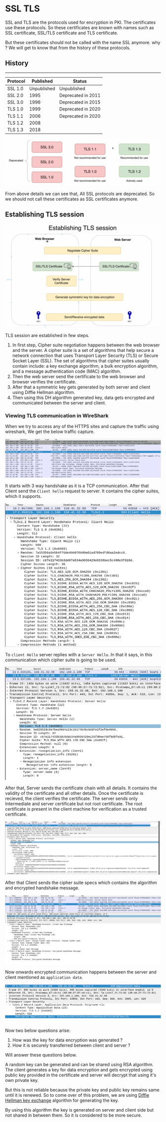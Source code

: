 # SSL TLS

SSL and TLS are the protocols used for encryption in PKI. The certificates use these protocols. So these certificates are known with names such as SSL certificate, SSL/TLS certificate and TLS certificate. 

But these certificates should not be called with the name SSL anymore. why ? We will get to know that from the history of these protocols.

## History
------------
Protocol | Published | Status
---------|-----------|-------
SSL 1.0 | Unpublished| Unpublished
SSL 2.0 |1995|Deprecated in 2011|
SSL 3.0 |1996|Deprecated in 2015|
TLS 1.0 |1999|Deprecated in 2020|
TLS 1.1 |2006|Deprecated in 2020
TLS 1.2 |2008|
TLS 1.3 |2018|


![SSL TLS](./SSL_TLS.PNG)

From above details we can see that, All SSL protocols are deprecated. So we should not call these certificates as SSL certificates anymore.

## Establishing TLS session

![TLS Session](./TLS_session.PNG)

TLS session are established in few steps.

1. In first step, Cipher suite negotiation happens between the web browser and the server. A cipher suite is a set of algorithms that help secure a network connection that uses Transport Layer Security (TLS) or Secure Socket Layer (SSL). The set of algorithms that cipher suites usually contain include: a key exchange algorithm, a bulk encryption algorithm, and a message authentication code (MAC) algorithm.
2. Then the web server send the certificate to the web browser and browser verifies the certificate.
3. After that a symmetric key gets generated by both server and client using Diffie Hellman algorithm.
4. Then using this DH algorithm generated key, data gets encrypted and communicated between the server and client.


### Viewing TLS communication in WireShark

When we try to access any of the HTTPS sites and capture the traffic using wireshark, We get the below traffic capture.

![Wireshark capture](./Wireshark_1.png)

It starts with 3 way handshake as it is a TCP communication. After that Client send the `Client hello` request to server. It contains the cipher suites, which it supports.

![Client Hello](./Wireshark_2.PNG)

To `client Hello` server replies with a `Server Hello`. In that it says, in this communication which cipher suite is going to be used.

![Server Hello](./Wireshark_3.PNG)

After that, Server sends the certificate chain with all details. It contains the validity of the certificate and all other details. Once the certificate is recieved, the client verifies the certificate. The server sends only Intermediate and server certificate but not root certificate. The root certificate is present in the client machine for verification as a trusted certificate.

![Server Hello](./Wireshark_4.PNG)      

After that Client sends the cipher suite specs which contains the algorithm and encrypted handshake message.

![Server Hello](./Wireshark_6.PNG)

Now onwards encrypted communication happens between the server and client mentioned as `application data`.

![Server Hello](./Wireshark_8.PNG)

Now two below questions arise: 
1. How was the key for data encryption was generated ?
2. How it is securely transferred between client and server ?

Will answer these questions below.

A random key can be generated and can be shared using RSA algorithm. The client generates a key for data encryption and gets encrypted using public key provided in the certificate and server will decrypt that using it's own private key.

But this is not reliable because the private key and public key remains same until it is renewed. So to come over of this problem, we are using [Diffie Hellman key exchange](https://www.comparitech.com/blog/information-security/diffie-hellman-key-exchange/) algorithm for generating the key.

By using this algorithm the key is generated on server and client side but not shared in between them. So it is considered to be more secure.







